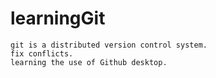 # learningGit
	git is a distributed version control system. 
	fix conflicts.
	learning the use of Github desktop. 
